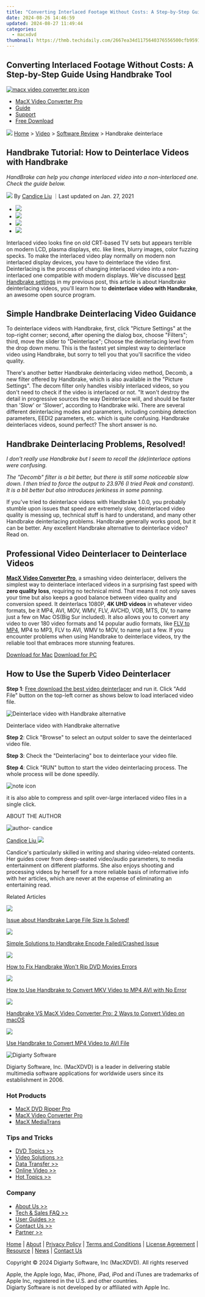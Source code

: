 ```yaml
---
title: "Converting Interlaced Footage Without Costs: A Step-by-Step Guide Using Handbrake Tool"
date: 2024-08-26 14:46:59
updated: 2024-08-27 11:49:44
categories:
  - macxdvd
thumbnail: https://thmb.techidaily.com/2667ea34d1175640376556500cfb9591d15bfce3d67d6c1590ffd9f57da4dd02.jpg
---
```


## Converting Interlaced Footage Without Costs: A Step-by-Step Guide Using Handbrake Tool

[![macx video converter pro icon](https://www.macxdvd.com/mac-dvd-video-converter-how-to/../image-style/new-seo/icon11.png)](https://tools.techidaily.com/macxdvd/products/)

* [MacX Video Converter Pro](https://tools.techidaily.com/macxdvd/products/)
* [Guide](https://tools.techidaily.com/macxdvd/products/)
* [Support](https://tools.techidaily.com/macxdvd/products/)
* [Free Download](https://tools.techidaily.com/macxdvd/products/)



![](https://www.macxdvd.com/mac-dvd-video-converter-how-to/../image-style/new-seo/icon7.png) [Home](https://tools.techidaily.com/macxdvd/products/) \> [Video](https://tools.techidaily.com/macxdvd/products/) \> [Software Review](https://tools.techidaily.com/macxdvd/products/) \> Handbrake deinterlace

## Handbrake Tutorial: How to Deinterlace Videos with Handbrake



_HandBrake can help you change interlaced video into a non-interlaced one. Check the guide below._

![](https://www.macxdvd.com/mac-dvd-video-converter-how-to/../image-style/new-seo/icon6.png) By [Candice Liu](https://tools.techidaily.com/macxdvd/products/) ｜Last updated on Jan. 27, 2021

* [![](https://www.macxdvd.com/mac-dvd-video-converter-how-to/../image-style/new-seo/share-fa.jpg)](https://www.facebook.com/sharer/sharer.php?u=https://www.macxdvd.com/mac-dvd-video-converter-how-to/handbrake-deinterlace-video.htm)
* [![](https://www.macxdvd.com/mac-dvd-video-converter-how-to/../image-style/new-seo/share-tw.jpg)](https://twitter.com/intent/tweet?url=https://www.macxdvd.com/mac-dvd-video-converter-how-to/handbrake-deinterlace-video.htm)
* [![](https://www.macxdvd.com/mac-dvd-video-converter-how-to/../image-style/new-seo/share-email.jpg)](https://www.macxdvd.com/mac-dvd-video-converter-how-to/mailto:info@example.com?&subject=&body=https://www.macxdvd.com/mac-dvd-video-converter-how-to/handbrake-deinterlace-video.htm)
* [![](https://www.macxdvd.com/mac-dvd-video-converter-how-to/../image-style/new-seo/share-in.jpg)](https://www.linkedin.com/shareArticle?mini=true&url=https://www.macxdvd.com/mac-dvd-video-converter-how-to/handbrake-deinterlace-video.htm&title=&summary=https://www.macxdvd.com/mac-dvd-video-converter-how-to/handbrake-deinterlace-video.htm&source=)

Interlaced video looks fine on old CRT-based TV sets but appears terrible on modern LCD, plasma displays, etc. like lines, blurry images, color fuzzing specks. To make the interlaced video play normally on modern non interlaced display devices, you have to deinterlace the video first. Deinterlacing is the process of changing interlaced video into a non-interlaced one compatible with modern displays. We've discussed [best Handbrake settings](https://tools.techidaily.com/macxdvd/products/) in my previous post, this article is about Handbrake deinterlacing videos, you'll learn how to **deinterlace video with Handbrake**, an awesome open source program. 

## Simple Handbrake Deinterlacing Video Guidance

To deinterlace videos with Handbrake, first, click "Picture Settings" at the top-right corner; second, after opening the dialog box, choose "Filters"; third, move the slider to "Deinterlace"; Choose the deinterlacing level from the drop down menu. This is the fastest yet simplest way to deinterlace video using Handbrake, but sorry to tell you that you'll sacrifice the video quality. 

There's another better Handbrake deinterlacing video method, Decomb, a new filter offered by Handbrake, which is also available in the "Picture Settings". The decom filter only handles visibly interlaced videos, so you don't need to check if the video is interlaced or not. "It won't destroy the detail in progressive sources the way Deinterlace will, and should be faster than 'Slow' or 'Slower', according to Handbrake wiki. There are several different deinterlacing modes and parameters, including combing detection parameters, EEDI2 parameters, etc. which is quite confusing. Handbrake deinterlaces videos, sound perfect? The short answer is no. 

## Handbrake Deinterlacing Problems, Resolved!

_I don't really use Handbrake but I seem to recall the (de)interlace options were confusing._ 

_The "Decomb" filter is a bit better, but there is still some noticeable slow down. I then tried to force the output to 23.976 (I tried Peak and constant). It is a bit better but also introduces jerkiness in some panning._ 

If you've tried to deinterlace videos with Handbrake 1.0.0, you probably stumble upon issues that speed are extremely slow, deinterlaced video quality is messing up, technical stuff is hard to understand, and many other Handbrake deinterlacing problems. Handbrake generally works good, but it can be better. Any excellent Handbrake alternative to deinterlace video? Read on. 

## Professional Video Deinterlacer to Deinterlace Videos

**[MacX Video Converter Pro](https://tools.techidaily.com/macxdvd/products/)**, a smashing video deinterlacer, delivers the simplest way to deinterlace interlaced videos in a surprising fast speed with **zero quality loss**, requiring no technical mind. That means it not only saves your time but also keeps a good balance between video quality and conversion speed. It deinterlacs 1080P, **4K UHD videos** in whatever video formats, be it MP4, AVI, MOV, WMV, FLV, AVCHD, VOB, MTS, DV, to name just a few on Mac OS(Big Sur included). It also allows you to convert any video to over 180 video formats and 14 popular audio formats, like [FLV to MP4](https://tools.techidaily.com/macxdvd/products/), MP4 to MP3, FLV to AVI, WMV to MOV, to name just a few. If you encounter problems when using Handbrake to deinterlace videos, try the reliable tool that embraces more stunning features. 

[Download for Mac](https://tools.techidaily.com/macxdvd/products/) [Download for PC](https://tools.techidaily.com/macxdvd/products/) 

## How to Use the Superb Video Deinterlacer

**Step 1**: [Free download the best video deinterlacer](https://tools.techidaily.com/macxdvd/products/) and run it. Click "Add File" button on the top-left corner as shows below to load interlaced video file.

![Deinterlace video with Handbrake alternative](https://www.macxdvd.com/mac-dvd-video-converter-how-to/article-image/deinterlace-video-mvcp.jpg) 

Deinterlace video with Handbrake alternative

**Step 2**: Click "Browse" to select an output solder to save the deinterlaced video file.

**Step 3**: Check the "Deinterlacing" box to deinterlace your video file.

**Step 4**: Click "RUN" button to start the video deinterlacing process. The whole process will be done speedily.

![note icon](https://www.macxdvd.com/mac-dvd-video-converter-how-to/../image-style/new-seo/icon0.png)

it is also able to compress and split over-large interlaced video files in a single click.

ABOUT THE AUTHOR

![author- candice](https://www.macxdvd.com/mac-dvd-video-converter-how-to/../image-style/new-seo/candice.png) 

[Candice Liu ![](https://www.macxdvd.com/mac-dvd-video-converter-how-to/../image-style/new-seo/share-in1.jpg)](https://www.linkedin.com/in/candice-liu-444483a3/) 

Candice's particularly skilled in writing and sharing video-related contents. Her guides cover from deep-seated video/audio parameters, to media entertainment on different platforms. She also enjoys shooting and processing videos by herself for a more reliable basis of informative info with her articles, which are never at the expense of eliminating an entertaining read.



Related Articles

![](https://www.macxdvd.com/mac-dvd-video-converter-how-to/../image-style/new-seo/pic7.jpg)

[Issue about Handbrake Large File Size Is Solved!](https://tools.techidaily.com/macxdvd/products/) 

![](https://www.macxdvd.com/mac-dvd-video-converter-how-to/../image-style/new-seo/pic6.jpg)

[Simple Solutions to Handbrake Encode Failed/Crashed Issue](https://tools.techidaily.com/macxdvd/products/) 

![](https://www.macxdvd.com/mac-dvd-video-converter-how-to/../image-style/new-seo/pic5.jpg)

[How to Fix Handbrake Won't Rip DVD Movies Errors](https://tools.techidaily.com/macxdvd/products/) 

![](https://www.macxdvd.com/mac-dvd-video-converter-how-to/../image-style/new-seo/pic4.jpg)

[How to Use Handbrake to Convert MKV Video to MP4 AVI with No Error](https://tools.techidaily.com/macxdvd/products/) 

![](https://www.macxdvd.com/mac-dvd-video-converter-how-to/../image-style/new-seo/pic3.jpg)

[Handbrake VS MacX Video Converter Pro: 2 Ways to Convert Video on macOS](https://tools.techidaily.com/macxdvd/products/) 

![](https://www.macxdvd.com/mac-dvd-video-converter-how-to/../image-style/new-seo/pic2.jpg)

[Use Handbrake to Convert MP4 Video to AVI File](https://tools.techidaily.com/macxdvd/products/) 



![Digiarty Software](https://www.macxdvd.com/mac-dvd-video-converter-how-to/../icon/logo.png) 

Digiarty Software, Inc. (MacXDVD) is a leader in delivering stable multimedia software applications for worldwide users since its establishment in 2006.

### Hot Products

* [MacX DVD Ripper Pro](https://tools.techidaily.com/macxdvd/products/)
* [MacX Video Converter Pro](https://tools.techidaily.com/macxdvd/products/)
* [MacX MediaTrans](https://tools.techidaily.com/macxdvd/products/)

### Tips and Tricks

* [DVD Topics >>](https://tools.techidaily.com/macxdvd/products/)
* [Video Solutions >>](https://tools.techidaily.com/macxdvd/products/)
* [Data Transfer >>](https://tools.techidaily.com/macxdvd/products/)
* [Online Video >>](https://tools.techidaily.com/macxdvd/products/)
* [Hot Topics >>](https://tools.techidaily.com/macxdvd/products/)

### Company

* [About Us >>](https://tools.techidaily.com/macxdvd/products/)
* [Tech & Sales FAQ >>](https://tools.techidaily.com/macxdvd/products/)
* [User Guides >>](https://tools.techidaily.com/macxdvd/products/)
* [Contact Us >>](https://tools.techidaily.com/macxdvd/products/)
* [Partner >>](https://tools.techidaily.com/macxdvd/products/)



[Home](https://tools.techidaily.com/macxdvd/products/) | [About](https://tools.techidaily.com/macxdvd/products/) | [Privacy Policy](https://tools.techidaily.com/macxdvd/products/) | [Terms and Conditions](https://tools.techidaily.com/macxdvd/products/) | [License Agreement](https://tools.techidaily.com/macxdvd/products/) | [Resource](https://tools.techidaily.com/macxdvd/products/) | [News](https://tools.techidaily.com/macxdvd/products/) | [Contact Us](https://tools.techidaily.com/macxdvd/products/)

Copyright © 2024 Digiarty Software, Inc (MacXDVD). All rights reserved

Apple, the Apple logo, Mac, iPhone, iPad, iPod and iTunes are trademarks of Apple Inc, registered in the U.S. and other countries.  
Digiarty Software is not developed by or affiliated with Apple Inc.

<ins class="adsbygoogle"
     style="display:block"
     data-ad-format="autorelaxed"
     data-ad-client="ca-pub-7571918770474297"
     data-ad-slot="1223367746"></ins>



<ins class="adsbygoogle"
     style="display:block"
     data-ad-client="ca-pub-7571918770474297"
     data-ad-slot="8358498916"
     data-ad-format="auto"
     data-full-width-responsive="true"></ins>
